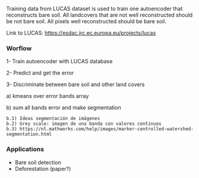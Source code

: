 Training data from LUCAS dataset is used to train one autoencoder that reconstructs bare soil. All landcovers that are not well reconstructed should be not bare soil. All pixels well reconstructed should be bare soil. 

Link to LUCAS:
https://esdac.jrc.ec.europa.eu/projects/lucas
### Worflow

1- Train autoencoder with LUCAS database

2- Predict and get the error

3- Discriminate between bare soil and other land covers

  a) kmeans over error bands array
  
  b) sum all bands error and make segmentation
  
    b.1) Ideas segmentación de imágenes
    b.2) Grey scale: imagen de una banda con valores continuos
    b.3) https://nl.mathworks.com/help/images/marker-controlled-watershed-segmentation.html
    
 
### Applications
- Bare soil detection
- Deforestation (paper?)
    
